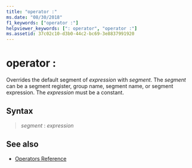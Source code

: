 ```yaml
---
title: "operator :"
ms.date: "08/30/2018"
f1_keywords: ["operator :"]
helpviewer_keywords: [": operator", "operator :"]
ms.assetid: 37c02c10-d3b0-44c2-bc69-3e8837991920
---
```

# operator :

Overrides the default segment of *expression* with *segment*. The *segment* can be a segment register, group name, segment name, or segment expression. The *expression* must be a constant.

## Syntax

> *segment* : *expression*

## See also

- [Operators Reference](../../assembler/masm/operators-reference.md)
